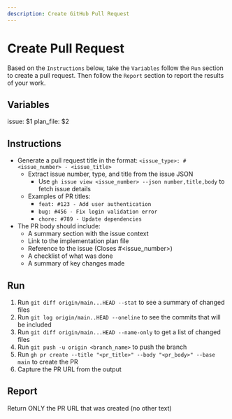 ```yaml
---
description: Create GitHub Pull Request
---
```


# Create Pull Request

Based on the `Instructions` below, take the `Variables` follow the `Run` section to create a pull request. Then follow the `Report` section to report the results of your work.

## Variables

issue: $1
plan_file: $2

## Instructions

- Generate a pull request title in the format: `<issue_type>: #<issue_number> - <issue_title>`
  - Extract issue number, type, and title from the issue JSON
    - Use `gh issue view <issue_number> --json number,title,body` to fetch issue details
  - Examples of PR titles:
    - `feat: #123 - Add user authentication`
    - `bug: #456 - Fix login validation error`
    - `chore: #789 - Update dependencies`
- The PR body should include:
  - A summary section with the issue context
  - Link to the implementation plan file
  - Reference to the issue (Closes #<issue_number>)
  - A checklist of what was done
  - A summary of key changes made

## Run

1. Run `git diff origin/main...HEAD --stat` to see a summary of changed files
2. Run `git log origin/main..HEAD --oneline` to see the commits that will be included
3. Run `git diff origin/main...HEAD --name-only` to get a list of changed files
4. Run `git push -u origin <branch_name>` to push the branch
5. Run `gh pr create --title "<pr_title>" --body "<pr_body>" --base main` to create the PR
6. Capture the PR URL from the output

## Report

Return ONLY the PR URL that was created (no other text)
